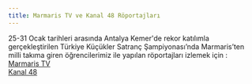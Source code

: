 ```yaml
---
title: Marmaris TV ve Kanal 48 Röportajları
---
```


25-31 Ocak tarihleri arasında Antalya Kemer'de rekor katılımla gerçekleştirilen Türkiye Küçükler Satranç Şampiyonası’nda Marmaris’ten milli takıma giren öğrencilerimiz ile yapılan röportajları izlemek için :  
[Marmaris TV](https://www.facebook.com/photo.php?v=663774180327832)  
[Kanal 48](http://www.son48saat.com/milli-takima-gidiyorlar-54199h.htm)  
